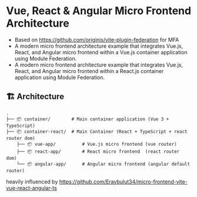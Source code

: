 # Vue, React & Angular Micro Frontend Architecture
- Based on https://github.com/originjs/vite-plugin-federation for MFA
- A modern micro frontend architecture example that integrates Vue.js, React, and Angular micro frontend within a Vue.js container application using Module Federation.
- A modern micro frontend architecture example that integrates Vue.js, React, and Angular micro frontend within a React.js container application using Module Federation.

## 🏗️ Architecture

```
.
├── 📦 container/        # Main container application (Vue 3 + TypeScript)
├── 📦 container-react/  # Main Container (React + TypeScript + react router dom) 
    ├── 📦 vue-app/          # Vue.js micro frontend (vue router)
    ├── 📦 react-app/        # React micro frontend  (react router dom)
    └── 📦 angular-app/      # Angular micro frontend (angular default router)
```



heavily influenced by https://github.com/Eraybulut34/micro-frontend-vite-vue-react-angular-ts
